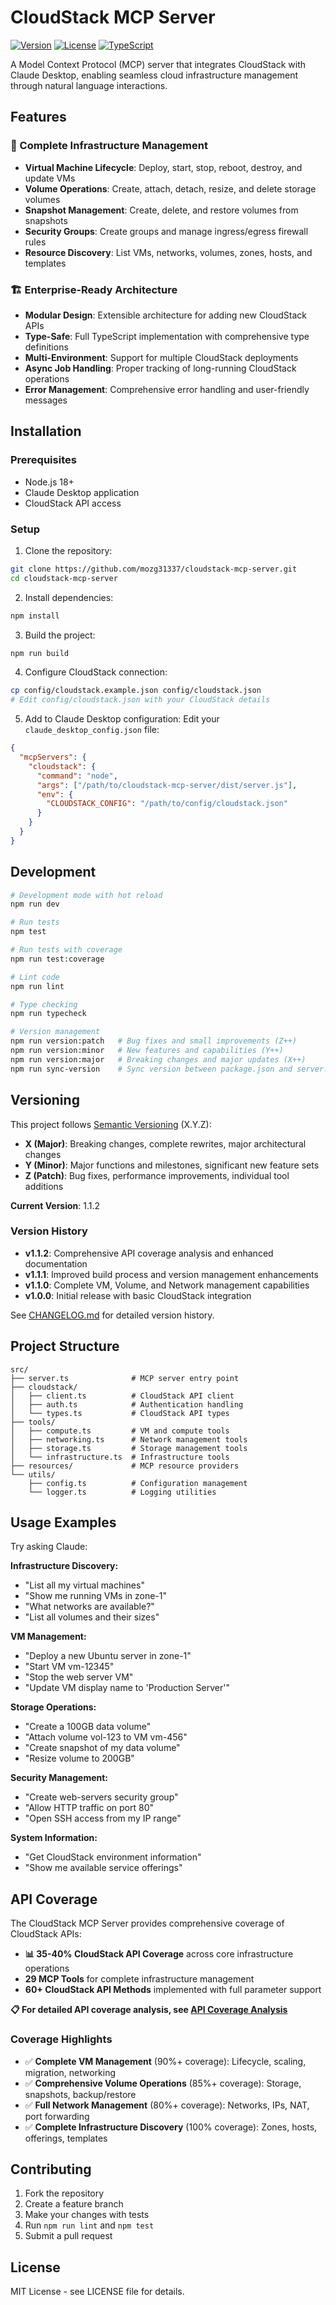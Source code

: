 # CloudStack MCP Server

[![Version](https://img.shields.io/badge/version-1.1.2-blue.svg)](https://github.com/mozg31337/cloudstack-mcp-server)
[![License](https://img.shields.io/badge/license-MIT-green.svg)](LICENSE)
[![TypeScript](https://img.shields.io/badge/TypeScript-5.0-blue.svg)](https://www.typescriptlang.org/)

A Model Context Protocol (MCP) server that integrates CloudStack with Claude Desktop, enabling seamless cloud infrastructure management through natural language interactions.

## Features

### 🔧 Complete Infrastructure Management
- **Virtual Machine Lifecycle**: Deploy, start, stop, reboot, destroy, and update VMs
- **Volume Operations**: Create, attach, detach, resize, and delete storage volumes
- **Snapshot Management**: Create, delete, and restore volumes from snapshots
- **Security Groups**: Create groups and manage ingress/egress firewall rules
- **Resource Discovery**: List VMs, networks, volumes, zones, hosts, and templates

### 🏗️ Enterprise-Ready Architecture
- **Modular Design**: Extensible architecture for adding new CloudStack APIs
- **Type-Safe**: Full TypeScript implementation with comprehensive type definitions
- **Multi-Environment**: Support for multiple CloudStack deployments
- **Async Job Handling**: Proper tracking of long-running CloudStack operations
- **Error Management**: Comprehensive error handling and user-friendly messages

## Installation

### Prerequisites

- Node.js 18+ 
- Claude Desktop application
- CloudStack API access

### Setup

1. Clone the repository:
```bash
git clone https://github.com/mozg31337/cloudstack-mcp-server.git
cd cloudstack-mcp-server
```

2. Install dependencies:
```bash
npm install
```

3. Build the project:
```bash
npm run build
```

4. Configure CloudStack connection:
```bash
cp config/cloudstack.example.json config/cloudstack.json
# Edit config/cloudstack.json with your CloudStack details
```

5. Add to Claude Desktop configuration:
Edit your `claude_desktop_config.json` file:
```json
{
  "mcpServers": {
    "cloudstack": {
      "command": "node",
      "args": ["/path/to/cloudstack-mcp-server/dist/server.js"],
      "env": {
        "CLOUDSTACK_CONFIG": "/path/to/config/cloudstack.json"
      }
    }
  }
}
```

## Development

```bash
# Development mode with hot reload
npm run dev

# Run tests
npm test

# Run tests with coverage
npm run test:coverage

# Lint code
npm run lint

# Type checking
npm run typecheck

# Version management
npm run version:patch   # Bug fixes and small improvements (Z++)
npm run version:minor   # New features and capabilities (Y++)
npm run version:major   # Breaking changes and major updates (X++)
npm run sync-version    # Sync version between package.json and server.ts
```

## Versioning

This project follows [Semantic Versioning](https://semver.org/) (X.Y.Z):

- **X (Major)**: Breaking changes, complete rewrites, major architectural changes
- **Y (Minor)**: Major functions and milestones, significant new feature sets  
- **Z (Patch)**: Bug fixes, performance improvements, individual tool additions

**Current Version**: 1.1.2

### Version History
- **v1.1.2**: Comprehensive API coverage analysis and enhanced documentation
- **v1.1.1**: Improved build process and version management enhancements
- **v1.1.0**: Complete VM, Volume, and Network management capabilities
- **v1.0.0**: Initial release with basic CloudStack integration

See [CHANGELOG.md](CHANGELOG.md) for detailed version history.

## Project Structure

```
src/
├── server.ts              # MCP server entry point
├── cloudstack/
│   ├── client.ts          # CloudStack API client
│   ├── auth.ts            # Authentication handling
│   └── types.ts           # CloudStack API types
├── tools/
│   ├── compute.ts         # VM and compute tools
│   ├── networking.ts      # Network management tools
│   ├── storage.ts         # Storage management tools
│   └── infrastructure.ts  # Infrastructure tools
├── resources/             # MCP resource providers
└── utils/
    ├── config.ts          # Configuration management
    └── logger.ts          # Logging utilities
```

## Usage Examples

Try asking Claude:

**Infrastructure Discovery:**
- "List all my virtual machines"
- "Show me running VMs in zone-1"
- "What networks are available?"
- "List all volumes and their sizes"

**VM Management:**
- "Deploy a new Ubuntu server in zone-1"
- "Start VM vm-12345"
- "Stop the web server VM"
- "Update VM display name to 'Production Server'"

**Storage Operations:**
- "Create a 100GB data volume"
- "Attach volume vol-123 to VM vm-456" 
- "Create snapshot of my data volume"
- "Resize volume to 200GB"

**Security Management:**
- "Create web-servers security group"
- "Allow HTTP traffic on port 80"
- "Open SSH access from my IP range"

**System Information:**
- "Get CloudStack environment information"
- "Show me available service offerings"

## API Coverage

The CloudStack MCP Server provides comprehensive coverage of CloudStack APIs:

- **📊 35-40% CloudStack API Coverage** across core infrastructure operations
- **29 MCP Tools** for complete infrastructure management
- **60+ CloudStack API Methods** implemented with full parameter support

**📋 For detailed API coverage analysis, see [API Coverage Analysis](docs/API-COVERAGE-ANALYSIS.md)**

### Coverage Highlights
- ✅ **Complete VM Management** (90%+ coverage): Lifecycle, scaling, migration, networking
- ✅ **Comprehensive Volume Operations** (85%+ coverage): Storage, snapshots, backup/restore  
- ✅ **Full Network Management** (80%+ coverage): Networks, IPs, NAT, port forwarding
- ✅ **Complete Infrastructure Discovery** (100% coverage): Zones, hosts, offerings, templates

## Contributing

1. Fork the repository
2. Create a feature branch
3. Make your changes with tests
4. Run `npm run lint` and `npm test`
5. Submit a pull request

## License

MIT License - see LICENSE file for details.